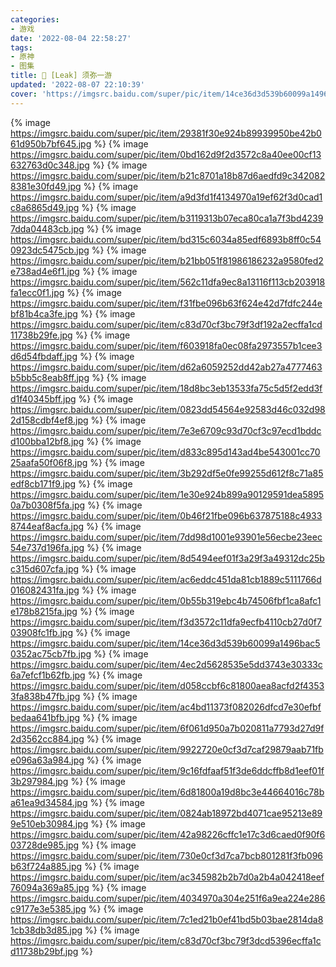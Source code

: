 ```yaml
---
categories:
- 游戏
date: '2022-08-04 22:58:27'
tags:
- 原神
- 图集
title: 🌿 [Leak] 须弥一游
updated: '2022-08-07 22:10:39'
cover: 'https://imgsrc.baidu.com/super/pic/item/14ce36d3d539b60099a1496bac50352ac75cb7fb.jpg'
---
```

{% image https://imgsrc.baidu.com/super/pic/item/29381f30e924b89939950be42b061d950b7bf645.jpg %}
{% image https://imgsrc.baidu.com/super/pic/item/0bd162d9f2d3572c8a40ee00cf13632763d0c348.jpg %}
{% image https://imgsrc.baidu.com/super/pic/item/b21c8701a18b87d6aedfd9c3420828381e30fd49.jpg %}
{% image https://imgsrc.baidu.com/super/pic/item/a9d3fd1f4134970a19ef62f3d0cad1c8a6865d49.jpg %}
{% image https://imgsrc.baidu.com/super/pic/item/b3119313b07eca80ca1a7f3bd42397dda04483cb.jpg %}
{% image https://imgsrc.baidu.com/super/pic/item/bd315c6034a85edf6893b8ff0c540923dc5475cb.jpg %}
{% image https://imgsrc.baidu.com/super/pic/item/b21bb051f81986186232a9580fed2e738ad4e6f1.jpg %}
{% image https://imgsrc.baidu.com/super/pic/item/562c11dfa9ec8a13116f113cb203918fa1ecc0f1.jpg %}
{% image https://imgsrc.baidu.com/super/pic/item/f31fbe096b63f624e42d7fdfc244ebf81b4ca3fe.jpg %}
{% image https://imgsrc.baidu.com/super/pic/item/c83d70cf3bc79f3df192a2ecffa1cd11738b29fe.jpg %}
{% image https://imgsrc.baidu.com/super/pic/item/f603918fa0ec08fa2973557b1cee3d6d54fbdaff.jpg %}
{% image https://imgsrc.baidu.com/super/pic/item/d62a6059252dd42ab27a4777463b5bb5c8eab8ff.jpg %}
{% image https://imgsrc.baidu.com/super/pic/item/18d8bc3eb13533fa75c5d5f2edd3fd1f40345bff.jpg %}
{% image https://imgsrc.baidu.com/super/pic/item/0823dd54564e92583d46c032d982d158cdbf4ef8.jpg %}
{% image https://imgsrc.baidu.com/super/pic/item/7e3e6709c93d70cf3c97ecd1bddcd100bba12bf8.jpg %}
{% image https://imgsrc.baidu.com/super/pic/item/d833c895d143ad4be543001cc7025aafa50f06f8.jpg %}
{% image https://imgsrc.baidu.com/super/pic/item/3b292df5e0fe99255d612f8c71a85edf8cb171f9.jpg %}
{% image https://imgsrc.baidu.com/super/pic/item/1e30e924b899a90129591dea58950a7b0308f5fa.jpg %}
{% image https://imgsrc.baidu.com/super/pic/item/0b46f21fbe096b637875188c49338744eaf8acfa.jpg %}
{% image https://imgsrc.baidu.com/super/pic/item/7dd98d1001e93901e56ecbe23eec54e737d196fa.jpg %}
{% image https://imgsrc.baidu.com/super/pic/item/8d5494eef01f3a29f3a49312dc25bc315d607cfa.jpg %}
{% image https://imgsrc.baidu.com/super/pic/item/ac6eddc451da81cb1889c5111766d016082431fa.jpg %}
{% image https://imgsrc.baidu.com/super/pic/item/0b55b319ebc4b74506fbf1ca8afc1e178b8215fa.jpg %}
{% image https://imgsrc.baidu.com/super/pic/item/f3d3572c11dfa9ecfb4110cb27d0f703908fc1fb.jpg %}
{% image https://imgsrc.baidu.com/super/pic/item/14ce36d3d539b60099a1496bac50352ac75cb7fb.jpg %}
{% image https://imgsrc.baidu.com/super/pic/item/4ec2d5628535e5dd3743e30333c6a7efcf1b62fb.jpg %}
{% image https://imgsrc.baidu.com/super/pic/item/d058ccbf6c81800aea8acfd2f43533fa838b47fb.jpg %}
{% image https://imgsrc.baidu.com/super/pic/item/ac4bd11373f082026dfcd7e30efbfbedaa641bfb.jpg %}
{% image https://imgsrc.baidu.com/super/pic/item/6f061d950a7b020811a7793d27d9f2d3562cc884.jpg %}
{% image https://imgsrc.baidu.com/super/pic/item/9922720e0cf3d7caf29879aab71fbe096a63a984.jpg %}
{% image https://imgsrc.baidu.com/super/pic/item/9c16fdfaaf51f3de6ddcffb8d1eef01f3b297984.jpg %}
{% image https://imgsrc.baidu.com/super/pic/item/6d81800a19d8bc3e44664016c78ba61ea9d34584.jpg %}
{% image https://imgsrc.baidu.com/super/pic/item/0824ab18972bd4071cae95213e899e510eb30984.jpg %}
{% image https://imgsrc.baidu.com/super/pic/item/42a98226cffc1e17c3d6caed0f90f603728de985.jpg %}
{% image https://imgsrc.baidu.com/super/pic/item/730e0cf3d7ca7bcb801281f3fb096b63f724a885.jpg %}
{% image https://imgsrc.baidu.com/super/pic/item/ac345982b2b7d0a2b4a042418eef76094a369a85.jpg %}
{% image https://imgsrc.baidu.com/super/pic/item/4034970a304e251f6a9ea224e286c9177e3e5385.jpg %}
{% image https://imgsrc.baidu.com/super/pic/item/7c1ed21b0ef41bd5b03bae2814da81cb38db3d85.jpg %}
{% image https://imgsrc.baidu.com/super/pic/item/c83d70cf3bc79f3dcd5396ecffa1cd11738b29bf.jpg %}
